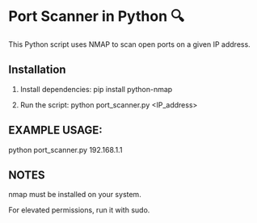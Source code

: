 # Port Scanner in Python 🔍

This Python script uses NMAP to scan open ports on a given IP address.

## Installation
1. Install dependencies:
   pip install python-nmap

2. Run the script:
   python port_scanner.py <IP_address>

## EXAMPLE USAGE:
python port_scanner.py 192.168.1.1

## NOTES
nmap must be installed on your system.

For elevated permissions, run it with sudo.
